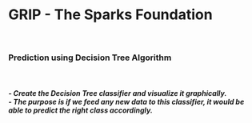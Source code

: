 <h1>GRIP - The Sparks Foundation</h1><br>
<h3>Prediction using Decision Tree Algorithm</h3><br>
<h5>- Create the Decision Tree classifier and visualize it graphically.<br> - The purpose is if we feed any new data to this classifier, it would be able to
predict the right class accordingly.</h5>
